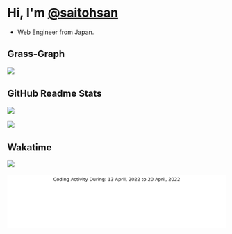 # Hi, I'm [@saitohsan](https://github.com/saitohsan/saitohsan/)

* Web Engineer from Japan.

## Grass-Graph

[![](https://grass-graph.moshimo.works/images/saitohsan.png)](https://grass-graph.moshimo.works/)

## GitHub Readme Stats

[![](https://github-readme-stats.vercel.app/api?username=saitohsan)](https://github.com/anuraghazra/github-readme-stats)

[![](https://github-readme-stats.vercel.app/api/top-langs/?username=saitohsan&layout=default)](https://github.com/anuraghazra/github-readme-stats)

## Wakatime

[![](https://github-readme-stats.vercel.app/api/wakatime/?username=saitohsan&layout=default)](https://github.com/anuraghazra/github-readme-stats)

<img src="https://github.com/saitohsan/saitohsan/blob/master/images/stat.svg" alt="wakatime stats data"/>
